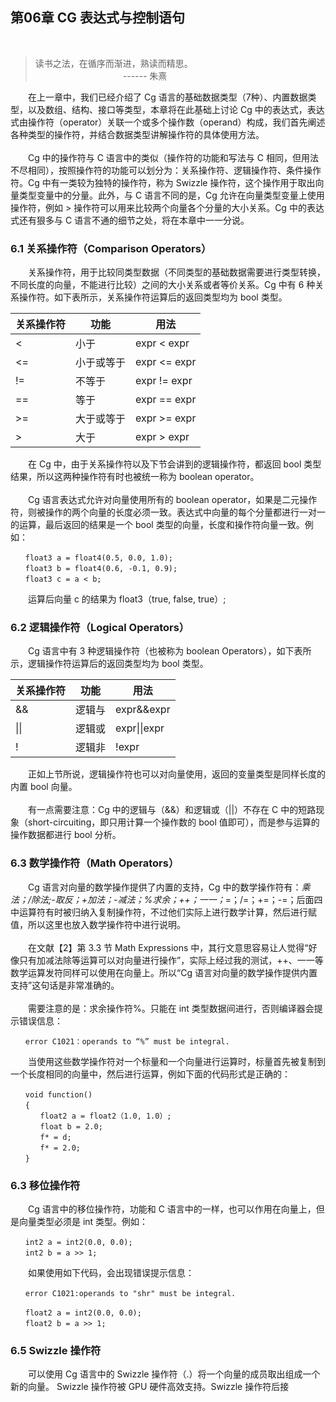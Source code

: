 ## 第06章  CG 表达式与控制语句
<br>

> 读书之法，在循序而渐进，熟读而精思。<br>
　　　　　　　　　　------ 朱熹

　　在上一章中，我们已经介绍了 Cg 语言的基础数据类型（7种）、内置数据类型，以及数组、结构、接口等类型，本章将在此基础上讨论 Cg 中的表达式，表达式由操作符（operator）关联一个或多个操作数（operand）构成，我们首先阐述各种类型的操作符，并结合数据类型讲解操作符的具体使用方法。
<br><br>
　　Cg 中的操作符与 C 语言中的类似（操作符的功能和写法与 C 相同，但用法不尽相同），按照操作符的功能可以划分为：关系操作符、逻辑操作符、条件操作符。Cg 中有一类较为独特的操作符，称为 Swizzle 操作符，这个操作用于取出向量类型变量中的分量。此外，与 C 语言不同的是，Cg 允许在向量类型变量上使用操作符，例如 > 操作符可以用来比较两个向量各个分量的大小关系。Cg 中的表达式还有狠多与 C 语言不通的细节之处，将在本章中一一分说。

### 6.1 关系操作符（Comparison Operators）

　　关系操作符，用于比较同类型数据（不同类型的基础数据需要进行类型转换，不同长度的向量，不能进行比较）之间的大小关系或者等价关系。Cg 中有 6 种关系操作符。如下表所示，关系操作符运算后的返回类型均为 bool 类型。

关系操作符 | 功能 | 用法
---- | --- | ---
< | 小于 | expr < expr
<= |  小于或等于 |  expr <= expr
!= |  不等于 |  expr != expr
== |  等于 |  expr == expr
&#62;= |  大于或等于 |  expr >= expr
&#62; |  大于 |   expr > expr

　　在 Cg 中，由于关系操作符以及下节会讲到的逻辑操作符，都返回 bool 类型结果，所以这两种操作符有时也被统一称为 boolean operator。
<br><br>
　　Cg 语言表达式允许对向量使用所有的 boolean operator，如果是二元操作符，则被操作的两个向量的长度必须一致。表达式中向量的每个分量都进行一对一的运算，最后返回的结果是一个 bool 类型的向量，长度和操作符向量一致。例如：

 ```
　　float3 a = float4(0.5, 0.0, 1.0);
　　float3 b = float4(0.6, -0.1, 0.9);
　　float3 c = a < b;
 ```
 
 　　运算后向量 c 的结果为 float3（true, false, true）;
 
### 6.2 逻辑操作符（Logical Operators）
 
 　　Cg 语言中有 3 种逻辑操作符（也被称为 boolean Operators），如下表所示，逻辑操作符运算后的返回类型均为 bool 类型。
 
关系操作符 | 功能 | 用法
---- | --- | ---
&& | 逻辑与 | expr&&expr
&verbar;&verbar; | 逻辑或 |  expr&verbar;&verbar;expr
! |  逻辑非 |  !expr

 　　正如上节所说，逻辑操作符也可以对向量使用，返回的变量类型是同样长度的内置 bool 向量。
<br><br>
 　　有一点需要注意：Cg 中的逻辑与（&&）和逻辑或（||）不存在 C 中的短路现象（short-circuiting，即只用计算一个操作数的 bool 值即可），而是参与运算的操作数据都进行 bool 分析。
 
### 6.3 数学操作符（Math Operators）

 　　Cg 语言对向量的数学操作提供了内置的支持，Cg 中的数学操作符有：*乘法；/除法;-取反；+加法；-减法；%求余；++；一一；*=；/=；+=；-=；后面四中运算符有时被归纳入复制操作符，不过他们实际上进行数学计算，然后进行赋值，所以这里也放入数学操作符中进行说明。
<br><br>
 　　在文献【2】第 3.3 节 Math Expressions 中，其行文意思容易让人觉得“好像只有加减法除等运算可以对向量进行操作”，实际上经过我的测试，++、一一等数学运算发符同样可以使用在向量上。所以“Cg 语言对向量的数学操作提供内置支持”这句话是非常准确的。
<br><br>
 　　需要注意的是：求余操作符%。只能在 int 类型数据间进行，否则编译器会提示错误信息：
   
 ```
　　error C1021：operands to “%” must be integral.
 ```
 
 　　当使用这些数学操作符对一个标量和一个向量进行运算时，标量首先被复制到一个长度相同的向量中，然后进行运算，例如下面的代码形式是正确的：

 ```
　　void function()
　　{
　　　　float2 a = float2（1.0, 1.0）;
　　　　float b = 2.0;
　　　　f* = d;
　　　　f* = 2.0;
　　}
 ```
  
### 6.3 移位操作符

 　　Cg 语言中的移位操作符，功能和 C 语言中的一样，也可以作用在向量上，但是向量类型必须是 int 类型。例如：

 ```
　　int2 a = int2(0.0, 0.0);
　　int2 b = a >> 1;
 ```
 
 　　如果使用如下代码，会出现错误提示信息：

 ```
　　error C1021:operands to "shr" must be integral.
 ```
 
 ```
　　float2 a = int2(0.0, 0.0);
　　float2 b = a >> 1;
 ```
 
### 6.5 Swizzle 操作符
 
 　　可以使用 Cg 语言中的 Swizzle 操作符（.）将一个向量的成员取出组成一个新的向量。 Swizzle 操作符被 GPU 硬件高效支持。Swizzle 操作符后接 
<br><br>
<br><br>
<br><br>
<br><br>
<br><br>











